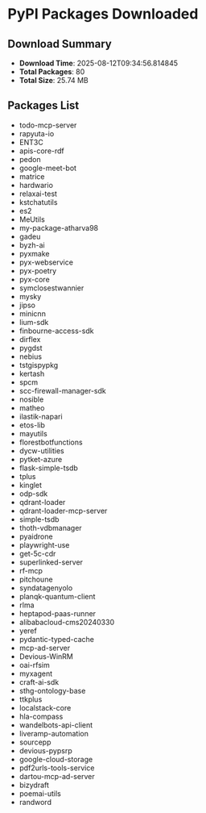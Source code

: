 # PyPI Packages Downloaded

## Download Summary
- **Download Time**: 2025-08-12T09:34:56.814845
- **Total Packages**: 80
- **Total Size**: 25.74 MB

## Packages List
- todo-mcp-server
- rapyuta-io
- ENT3C
- apis-core-rdf
- pedon
- google-meet-bot
- matrice
- hardwario
- relaxai-test
- kstchatutils
- es2
- MeUtils
- my-package-atharva98
- gadeu
- byzh-ai
- pyxmake
- pyx-webservice
- pyx-poetry
- pyx-core
- symclosestwannier
- mysky
- jipso
- minicnn
- lium-sdk
- finbourne-access-sdk
- dirflex
- pygdst
- nebius
- tstgispypkg
- kertash
- spcm
- scc-firewall-manager-sdk
- nosible
- matheo
- ilastik-napari
- etos-lib
- mayutils
- florestbotfunctions
- dycw-utilities
- pytket-azure
- flask-simple-tsdb
- tplus
- kinglet
- odp-sdk
- qdrant-loader
- qdrant-loader-mcp-server
- simple-tsdb
- thoth-vdbmanager
- pyaidrone
- playwright-use
- get-5c-cdr
- superlinked-server
- rf-mcp
- pitchoune
- syndatagenyolo
- planqk-quantum-client
- rlma
- heptapod-paas-runner
- alibabacloud-cms20240330
- yeref
- pydantic-typed-cache
- mcp-ad-server
- Devious-WinRM
- oai-rfsim
- myxagent
- craft-ai-sdk
- sthg-ontology-base
- ttkplus
- localstack-core
- hla-compass
- wandelbots-api-client
- liveramp-automation
- sourcepp
- devious-pypsrp
- google-cloud-storage
- pdf2urls-tools-service
- dartou-mcp-ad-server
- bizydraft
- poemai-utils
- randword
